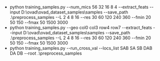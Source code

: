 - python training_samples.py --num_mics 56 32 16 8 4 --extract_feats --input D:\ovad\ovad_dataset_samples\samples --save_path .\preprocess_samples --L 2 4 8 16 --res 30 60 120 240 360 --fmin 20 50 150 --fmax 50 1500 3000
- python training_samples.py --geo col0 col3 row4 row7  --extract_feats --input D:\ovad\ovad_dataset_samples\samples --save_path .\preprocess_samples --L 2 4 8 16 --res 30 60 120 240 360 --fmin 20 50 150 --fmax 50 1500 3000
- python training_samples.py --run_cross_val --locs_list SAB SA SB DAB DA DB --root .\preprocess_samples